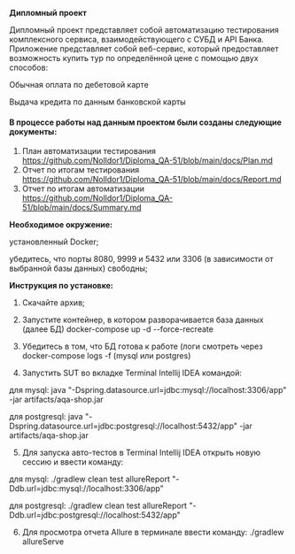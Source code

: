**Дипломный проект**

Дипломный проект представляет собой автоматизацию тестирования комплексного сервиса, взаимодействующего с СУБД и API Банка.
Приложение представляет собой веб-сервис, который предоставляет возможность купить тур по определённой цене с помощью двух способов:

Обычная оплата по дебетовой карте

Выдача кредита по данным банковской карты

#### В процессе работы над данным проектом были созданы следующие документы:
1. План автоматизации тестирования https://github.com/Nolldor1/Diploma_QA-51/blob/main/docs/Plan.md
2. Отчет по итогам тестирования https://github.com/Nolldor1/Diploma_QA-51/blob/main/docs/Report.md
3. Отчет по итогам автоматизации https://github.com/Nolldor1/Diploma_QA-51/blob/main/docs/Summary.md

**Необходимое окружение:**

установленный Docker;

убедитесь, что порты 8080, 9999 и 5432 или 3306 (в зависимости от выбранной базы данных) свободны;

**Инструкция по установке:**

1. Скачайте архив;

2. Запустите контейнер, в котором разворачивается база данных (далее БД) docker-compose up -d --force-recreate

3. Убедитесь в том, что БД готова к работе (логи смотреть через docker-compose logs -f <applicationName> (mysql или postgres)

4. Запустить SUT во вкладке Terminal Intellij IDEA командой:
    
для mysql: java "-Dspring.datasource.url=jdbc:mysql://localhost:3306/app" -jar artifacts/aqa-shop.jar

для postgresql: java "-Dspring.datasource.url=jdbc:postgresql://localhost:5432/app" -jar artifacts/aqa-shop.jar

5. Для запуска авто-тестов в Terminal Intellij IDEA открыть новую сессию и ввести команду:

для mysql: ./gradlew clean test allureReport "-Ddb.url=jdbc:mysql://localhost:3306/app"

для postgresql: ./gradlew clean test allureReport "-Ddb.url=jdbc:postgresql://localhost:5432/app"

6. Для просмотра отчета Allure в терминале ввести команду: ./gradlew allureServe

